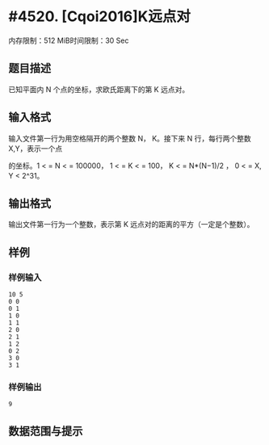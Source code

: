 # #4520. [Cqoi2016]K远点对

内存限制：512 MiB时间限制：30 Sec

## 题目描述

已知平面内 N 个点的坐标，求欧氏距离下的第 K 远点对。

## 输入格式

输入文件第一行为用空格隔开的两个整数 N， K。接下来 N 行，每行两个整数 X,Y，表示一个点

的坐标。1 < =  N < =  100000， 1 < =  K < =  100， K < =  N*(N&minus;1)/2 ， 0 < =  X, Y < 2^31。

## 输出格式

输出文件第一行为一个整数，表示第 K 远点对的距离的平方（一定是个整数）。

## 样例

### 样例输入

    
    10 5
    0 0
    0 1
    1 0
    1 1
    2 0
    2 1
    1 2
    0 2
    3 0
    3 1
    

### 样例输出

    
    9
    

## 数据范围与提示
